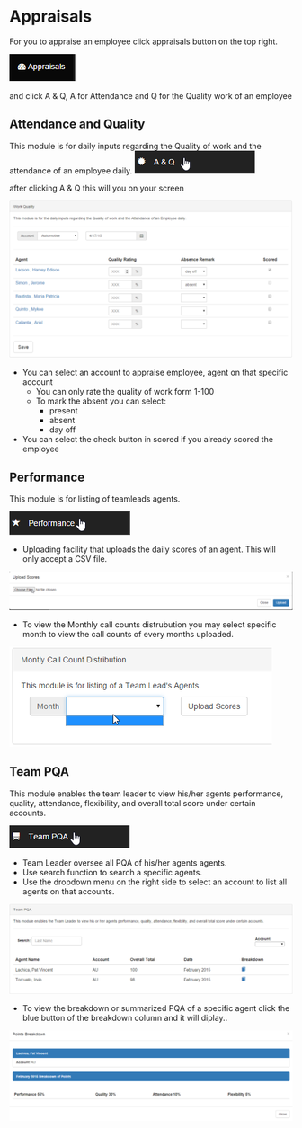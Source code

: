 # Appraisals
For you to appraise an employee click appraisals button on the top right.
>
![Image](img/appraisals1.png)
>
and click A & Q,  A for Attendance and Q for the Quality work of an employee
>



## Attendance and Quality
This module is for daily inputs regarding the Quality of work and the attendance of an employee daily.
![Image](img/appraisals2.png)
>
after clicking A & Q this will you on your screen
>
![Image](img/appraisals3.png)
>
+ You can select an account to appraise employee, agent on that specific account
	+ You can only rate the quality of work form 1-100
	+ To mark the absent you can select:
		+ present
		+ absent
		+ day off
+ You can select the check button in scored if you already scored the employee


## Performance
This module is for listing of teamleads agents.
>
![Image](img/appraisals4.png)
>
+ Uploading facility that uploads the daily scores of an agent. This will only accept a CSV file.
>
![Image](img/appraisals5.png)
>
+ To view the Monthly call counts distrubution you may select specific month to view the call counts of every months uploaded.
>
![Image](img/appraisals6.png)


## Team PQA
This module enables the team leader to view his/her agents performance, quality, attendance, flexibility, and overall total score under certain accounts.
>
![Image](img/appraisals7.png)
>
+ Team Leader oversee all PQA of his/her agents agents.
+ Use search function to search a specific agents.
+ Use the dropdown menu on the right side to select an account to list all agents on that accounts.

>
![Image](img/appraisals8.png)
>
+ To view the breakdown or summarized PQA of a specific agent click the blue button of the breakdown column and it will diplay..
>
![Image](img/appraisals9.png)


	
	